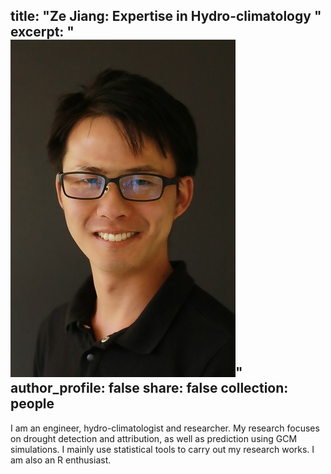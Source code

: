 title: "Ze Jiang: Expertise in Hydro-climatology "
excerpt: "<br/><img src='/images/profile.jpg' class="rounded"/>"
author_profile: false
share: false
collection: people
---

I am an engineer, hydro-climatologist and researcher. My research focuses on drought detection and attribution, as well as prediction using GCM simulations. I mainly use statistical tools to carry out my research works. I am also an R enthusiast. 
